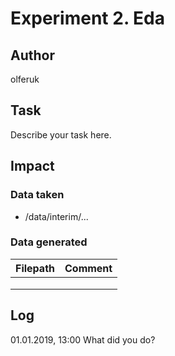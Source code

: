 # Experiment 2. Eda

## Author

olferuk

## Task

Describe your task here.

## Impact

### Data taken

* /data/interim/...

### Data generated

| Filepath | Comment |
|----------|---------|
|          |         |
|          |         |
|          |         |

## Log

01.01.2019, 13:00
What did you do?